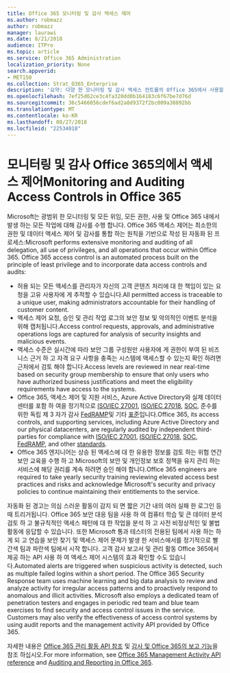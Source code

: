 ```yaml
---
title: Office 365 모니터링 및 감사 액세스 제어
ms.author: robmazz
author: robmazz
manager: laurawi
ms.date: 8/21/2018
audience: ITPro
ms.topic: article
ms.service: Office 365 Administration
localization_priority: None
search.appverid:
- MET150
ms.collection: Strat_O365_Enterprise
description: '요약: 다양 한 모니터링 및 감사 액세스 컨트롤의 Office 365에서 사용할 수 있는 요약 합니다.'
ms.openlocfilehash: 7ef25d62ce3c4fa320dd0b164183c6f67be7d76d
ms.sourcegitcommit: 36c5466056cdef6ad2a8d9372f2bc009a30892bb
ms.translationtype: MT
ms.contentlocale: ko-KR
ms.lasthandoff: 08/27/2018
ms.locfileid: "22534018"
---
```

# <a name="monitoring-and-auditing-access-controls-in-office-365"></a><span data-ttu-id="7a659-103">모니터링 및 감사 Office 365의에서 액세스 제어</span><span class="sxs-lookup"><span data-stu-id="7a659-103">Monitoring and Auditing Access Controls in Office 365</span></span>

<span data-ttu-id="7a659-p101">Microsoft는 광범위 한 모니터링 및 모든 위임, 모든 권한, 사용 및 Office 365 내에서 발생 하는 모든 작업에 대해 감사를 수행 합니다. Office 365 액세스 제어는 최소한의 권한 및 데이터 액세스 제어 및 감사를 통합 하는 원칙을 기반으로 작성 된 자동화 된 프로세스:</span><span class="sxs-lookup"><span data-stu-id="7a659-p101">Microsoft performs extensive monitoring and auditing of all delegation, all use of privileges, and all operations that occur within Office 365. Office 365 access control is an automated process built on the principle of least privilege and to incorporate data access controls and audits:</span></span>
- <span data-ttu-id="7a659-106">허용 되는 모든 액세스를 관리자가 자신의 고객 콘텐츠 처리에 대 한 책임이 있는 요청을 고유 사용자에 게 추적할 수 있습니다.</span><span class="sxs-lookup"><span data-stu-id="7a659-106">All permitted access is traceable to a unique user, making administrators accountable for their handling of customer content.</span></span>
- <span data-ttu-id="7a659-107">액세스 제어 요청, 승인 및 관리 작업 로그의 보안 정보 및 악의적인 이벤트 분석을 위해 캡처됩니다.</span><span class="sxs-lookup"><span data-stu-id="7a659-107">Access control requests, approvals, and administrative operations logs are captured for analysis of security insights and malicious events.</span></span>
- <span data-ttu-id="7a659-108">액세스 수준은 실시간에 따라 보안 그룹 구성원만 사용자에 게 권한이 부여 된 비즈니스 근거 하 고 자격 요구 사항을 충족는 시스템에 액세스할 수 있는지 확인 하려면 근처에서 검토 해야 합니다.</span><span class="sxs-lookup"><span data-stu-id="7a659-108">Access levels are reviewed in near real-time based on security group membership to ensure that only users who have authorized business justifications and meet the eligibility requirements have access to the systems.</span></span>
- <span data-ttu-id="7a659-109">Office 365, 액세스 제어 및 지원 서비스, Azure Active Directory와 실제 데이터 센터를 포함 하 여을 정기적으로 [ISO/IEC 27001](https://www.microsoft.com/en-us/TrustCenter/Compliance/iso-iec-27001), [ISO/IEC 27018](https://www.microsoft.com/en-us/TrustCenter/Compliance/iso-iec-27018), [SOC](https://www.microsoft.com/en-us/TrustCenter/Compliance/SOC), 준수를 위한 독립 제 3 자가 감사 [FedRAMP](https://www.microsoft.com/en-us/TrustCenter/Compliance/FedRAMP)및 기타 [표준](https://www.microsoft.com/en-us/TrustCenter/Compliance?service=Office#Icons)입니다.</span><span class="sxs-lookup"><span data-stu-id="7a659-109">Office 365, its access controls, and supporting services, including Azure Active Directory and our physical datacenters, are regularly audited by independent third-parties for compliance with [ISO/IEC 27001](https://www.microsoft.com/en-us/TrustCenter/Compliance/iso-iec-27001), [ISO/IEC 27018](https://www.microsoft.com/en-us/TrustCenter/Compliance/iso-iec-27018), [SOC](https://www.microsoft.com/en-us/TrustCenter/Compliance/SOC), [FedRAMP](https://www.microsoft.com/en-us/TrustCenter/Compliance/FedRAMP), and other [standards](https://www.microsoft.com/en-us/TrustCenter/Compliance?service=Office#Icons).</span></span>
- <span data-ttu-id="7a659-110">Office 365 엔지니어는 상승 된 액세스에 대 한 유용한 정보를 검토 하는 위험 연간 보안 교육을 수행 하 고 Microsoft의 보안 및 개인정보 보호 정책을 유지 관리 하는 서비스에 해당 권리를 계속 하려면 승인 해야 합니다.</span><span class="sxs-lookup"><span data-stu-id="7a659-110">Office 365 engineers are required to take yearly security training reviewing elevated access best practices and risks and acknowledge Microsoft's security and privacy policies to continue maintaining their entitlements to the service.</span></span>

<span data-ttu-id="7a659-p102">자동화 된 경고는 의심 스러운 활동이 감지 되 면 짧은 기간 내의 여러 실패 한 로그인 등 때 트리거됩니다. Office 365 보안 대응 팀을 사용 하 여 컴퓨터 학습 및 큰 데이터 분석 검토 하 고 불규칙적인 액세스 패턴에 대 한 작업을 분석 하 고 사전 비정상적인 및 불법 활동에 응답할 수 있습니다. 또한 Microsoft 통과 테스터의 전용된 팀에서 사용 하는 하 게 되 고 연습을 보안 찾기 및 액세스 제어 문제가 발생 한 서비스에서를 정기적으로 빨간색 팀과 파란색 팀에서 시작 합니다. 고객 감사 보고서 및 관리 활동 Office 365에서 제공 하는 API 사용 하 여 액세스 제어 시스템의 효과 확인할 수도 있습니다.</span><span class="sxs-lookup"><span data-stu-id="7a659-p102">Automated alerts are triggered when suspicious activity is detected, such as multiple failed logins within a short period. The Office 365 Security Response team uses machine learning and big data analysis to review and analyze activity for irregular access patterns and to proactively respond to anomalous and illicit activities. Microsoft also employs a dedicated team of penetration testers and engages in periodic red team and blue team exercises to find security and access control issues in the service. Customers may also verify the effectiveness of access control systems by using audit reports and the management activity API provided by Office 365.</span></span> 

<span data-ttu-id="7a659-115">자세한 내용은 [Office 365 관리 활동 API 참조](https://msdn.microsoft.com/en-us/library/office/mt227394.aspx) 및 [감사 및 Office 365의 보고 기능](office-365-auditing-and-reporting-overview.md)을 참조 하십시오.</span><span class="sxs-lookup"><span data-stu-id="7a659-115">For more information, see [Office 365 Management Activity API reference](https://msdn.microsoft.com/en-us/library/office/mt227394.aspx) and [Auditing and Reporting in Office 365](office-365-auditing-and-reporting-overview.md).</span></span>
